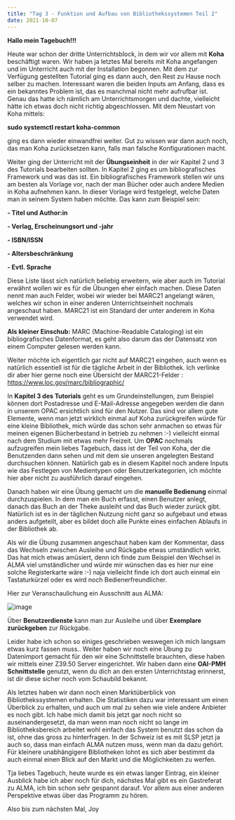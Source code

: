 ```yaml
---
title: "Tag 3 - Funktion und Aufbau von Bibliothekssystemen Teil 2"
date: 2021-10-07
---
```


**Hallo mein Tagebuch!!!**

Heute war schon der dritte Unterrichtsblock, in dem wir vor allem mit **Koha** beschäftigt waren.
Wir haben ja letztes Mal bereits mit Koha angefangen und im Unterricht auch mit der Installation begonnen. Mit dem zur Verfügung gestellten Tutorial ging es dann auch, den Rest zu Hause noch selber zu machen. Interessant waren die beiden Inputs am Anfang, dass es ein bekanntes Problem ist, das es manchmal nicht mehr aufrufbar ist. Genau das hatte ich nämlich am Unterrichtsmorgen und dachte, vielleicht hätte ich etwas doch nicht richtig abgeschlossen. Mit dem Neustart von Koha mittels:

**sudo systemctl restart koha-common**

ging es dann wieder einwandfrei weiter. Gut zu wissen war dann auch noch, das man Koha zurücksetzen kann, falls man falsche Konfigurationen macht.

Weiter ging der Unterricht mit der **Übungseinheit** in der wir Kapitel 2 und 3 des Tutorials bearbeiten sollten.  In Kapitel 2 ging es um bibliografisches Framework und was das ist. Ein bibliografisches Framework stellen wir uns am besten als Vorlage vor, nach der man Bücher oder auch andere Medien in Koha aufnehmen kann. In dieser Vorlage wird festgelegt, welche Daten man in seinem System haben möchte. Das kann zum Beispiel sein:

**-	Titel und Author:in**

**-	Verlag, Erscheinungsort und -jahr**

**-	ISBN/ISSN**

**-	Altersbeschränkung**

**-	Evtl. Sprache**

Diese Liste lässt sich natürlich beliebig erweitern, wie aber auch im Tutorial erwähnt wollen wir es für die Übungen eher einfach machen. Diese Daten nennt man auch Felder, wobei wir wieder bei MARC21 angelangt wären, welches wir schon in einer anderen Unterrichtseinheit nochmals angeschaut haben. MARC21 ist ein Standard der unter anderem in Koha verwendet wird.

**Als kleiner Einschub:**
MARC (Machine-Readable Cataloging) ist ein bibliografisches Datenformat, es geht also darum das der Datensatz von einem Computer gelesen werden kann. 

Weiter möchte ich eigentlich gar nicht auf MARC21 eingehen, auch wenn es natürlich essentiell ist für die tägliche Arbeit in der Bibliothek. Ich verlinke dir aber hier gerne noch eine Übersicht der MARC21-Felder :  https://www.loc.gov/marc/bibliographic/

In **Kapitel 3 des Tutorials** geht es um Grundeinstellungen, zum Beispiel können dort Postadresse und E-Mail-Adresse angegeben werden die dann in unserem OPAC ersichtlich sind für den Nutzer. Das sind vor allem gute Elemente, wenn man jetzt wirklich einmal auf Koha zurückgreifen würde für eine kleine Bibliothek, mich würde das schon sehr anmachen so etwas für meinen eigenen Bücherbestand in betrieb zu nehmen :-) vielleicht einmal nach dem Studium mit etwas mehr Freizeit.
Um **OPAC** nochmals aufzugreifen mein liebes Tagebuch, dass ist der Teil von Koha, der die Benutzenden dann sehen und mit dem sie unseren angelegten Bestand durchsuchen können. Natürlich gab es in diesem Kapitel noch andere Inputs wie das Festlegen von Medientypen oder Benutzerkategorien, ich möchte hier aber nicht zu ausführlich darauf eingehen.

Danach haben wir eine Übung gemacht um die **manuelle Bedienung** einmal durchzuspielen. In dem man ein Buch erfasst, einen Benutzer anlegt, danach das Buch an der Theke ausleiht und das Buch wieder zurück gibt. Natürlich ist es in der täglichen Nutzung nicht ganz so aufgebaut und etwas anders aufgeteilt, aber es bildet doch alle Punkte eines einfachen Ablaufs in der Bibliothek ab. 

Als wir die Übung zusammen angeschaut haben kam der Kommentar, dass das Wechseln zwischen Ausleihe und Rückgabe etwas umständlich wirkt. Das hat mich etwas amüsiert, denn ich finde zum Beispiel den Wechsel in ALMA viel umständlicher und würde mir wünschen das es hier nur eine solche Registerkarte wäre :-) naja vielleicht finde ich dort auch einmal ein Tastaturkürzel oder es wird noch Bedienerfreundlicher.

Hier zur Veranschaulichung ein Ausschnitt aus ALMA:

![image](https://user-images.githubusercontent.com/90834675/151670003-6c0b4fdf-1ac4-4bf8-978d-494fc39966ce.png)

Über **Benutzerdienste** kann man zur Ausleihe und über **Exemplare zurückgeben** zur Rückgabe.

Leider habe ich schon so einiges geschrieben weswegen ich mich langsam etwas kurz fassen muss.. Weiter haben wir noch eine Übung zu Datenimport gemacht für den wir eine Schnittstelle brauchten, diese haben wir mittels einer Z39.50 Server eingerichtet. Wir haben dann eine **OAI-PMH Schnittstelle** genutzt, wenn du dich an den ersten Unterrichtstag erinnerst, ist dir diese sicher noch vom Schaubild bekannt. 

Als letztes haben wir dann noch einen Marktüberblick von Bibliothekssystemen erhalten. Die Statistiken dazu war interessant um einen Überblick zu erhalten, und auch um mal zu sehen wie viele andere Anbieter es noch gibt. Ich habe mich damit bis jetzt gar noch nicht so auseinandergesetzt, da man wenn man noch nicht so lange im Bibliotheksbereich arbeitet wohl einfach das System benutzt das schon da ist, ohne das gross zu hinterfragen. In der Schweiz ist es mit SLSP jetzt ja auch so, dass man einfach ALMA nutzen muss, wenn man da dazu gehört. Für kleinere unabhängigere Bibliotheken lohnt es sich aber bestimmt da auch einmal einen Blick auf den Markt und die Möglichkeiten zu werfen.


Tja liebes Tagebuch, heute wurde es ein etwas langer Eintrag, ein kleiner Ausblick habe ich aber noch für dich, nächstes Mal gibt es ein Gastreferat zu ALMA, ich bin schon sehr gespannt darauf. Vor allem aus einer anderen Perspektive etwas über das Programm zu hören.

Also bis zum nächsten Mal,
Joy
